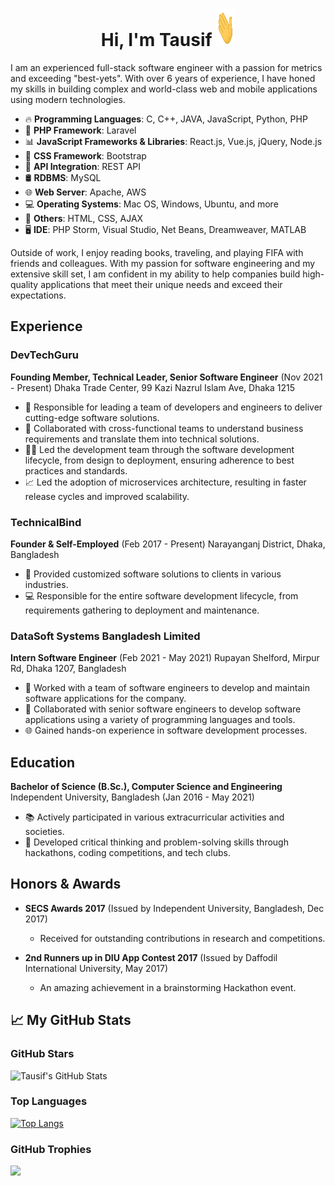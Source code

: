 <h1 align="center">Hi, I'm Tausif <img src="https://raw.githubusercontent.com/ABSphreak/ABSphreak/master/gifs/Hi.gif" width="30px" height="60px"> </h1>

<!-- About Me -->
I am an experienced full-stack software engineer with a passion for metrics and exceeding "best-yets". With over 6 years of experience, I have honed my skills in building complex and world-class web and mobile applications using modern technologies. 

- 🔥 **Programming Languages**: C, C++, JAVA, JavaScript, Python, PHP
- 🚀 **PHP Framework**: Laravel
- 📊 **JavaScript Frameworks & Libraries**: React.js, Vue.js, jQuery, Node.js
- 🎨 **CSS Framework**: Bootstrap
- 🔌 **API Integration**: REST API
- 🛢️ **RDBMS**: MySQL
- 🌐 **Web Server**: Apache, AWS
- 💻 **Operating Systems**: Mac OS, Windows, Ubuntu, and more
- 🌟 **Others**: HTML, CSS, AJAX
- 🖥️ **IDE**: PHP Storm, Visual Studio, Net Beans, Dreamweaver, MATLAB

Outside of work, I enjoy reading books, traveling, and playing FIFA with friends and colleagues. With my passion for software engineering and my extensive skill set, I am confident in my ability to help companies build high-quality applications that meet their unique needs and exceed their expectations.

<!-- Experience -->
## Experience

### DevTechGuru
**Founding Member, Technical Leader, Senior Software Engineer** (Nov 2021 - Present)
Dhaka Trade Center, 99 Kazi Nazrul Islam Ave, Dhaka 1215

- 🚀 Responsible for leading a team of developers and engineers to deliver cutting-edge software solutions.
- 💼 Collaborated with cross-functional teams to understand business requirements and translate them into technical solutions.
- 👨‍💻 Led the development team through the software development lifecycle, from design to deployment, ensuring adherence to best practices and standards.
- 📈 Led the adoption of microservices architecture, resulting in faster release cycles and improved scalability.

### TechnicalBind
**Founder & Self-Employed** (Feb 2017 - Present)
Narayanganj District, Dhaka, Bangladesh

- 🚀 Provided customized software solutions to clients in various industries.
- 💻 Responsible for the entire software development lifecycle, from requirements gathering to deployment and maintenance.

### DataSoft Systems Bangladesh Limited
**Intern Software Engineer** (Feb 2021 - May 2021)
Rupayan Shelford, Mirpur Rd, Dhaka 1207, Bangladesh

- 👥 Worked with a team of software engineers to develop and maintain software applications for the company.
- 💼 Collaborated with senior software engineers to develop software applications using a variety of programming languages and tools.
- 🌐 Gained hands-on experience in software development processes.

<!-- Education -->
## Education

**Bachelor of Science (B.Sc.), Computer Science and Engineering**
Independent University, Bangladesh (Jan 2016 - May 2021)

- 📚 Actively participated in various extracurricular activities and societies.
- 🤖 Developed critical thinking and problem-solving skills through hackathons, coding competitions, and tech clubs.

<!-- Honors & Awards -->
## Honors & Awards

- **SECS Awards 2017** (Issued by Independent University, Bangladesh, Dec 2017)
  - Received for outstanding contributions in research and competitions.

- **2nd Runners up in DIU App Contest 2017** (Issued by Daffodil International University, May 2017)
  - An amazing achievement in a brainstorming Hackathon event.


## 📈 My GitHub Stats
### GitHub Stars

![Tausif's GitHub Stats](https://github-readme-stats.vercel.app/api?username=tausif1337&count_private=true&theme=radical)

### Top Languages

[![Top Langs](https://github-readme-stats.vercel.app/api/top-langs/?username=tausif1337&layout=compact)](https://github.com/anuraghazra/github-readme-stats)


### GitHub Trophies

<img src="https://github-profile-trophy.vercel.app/?username=tausif1337&theme=juicyfresh&no-bg=true" />
